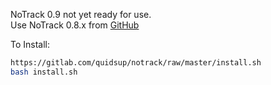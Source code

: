 NoTrack 0.9 not yet ready for use.  
Use NoTrack 0.8.x from [GitHub](https://github.com/quidsup/notrack)  
  
To Install:  
```bash
https://gitlab.com/quidsup/notrack/raw/master/install.sh
bash install.sh
```